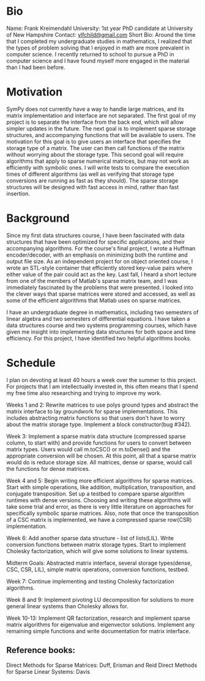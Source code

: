 # Bio

Name: Frank Kreimendahl
University: 1st year PhD candidate at University of New Hampshire
Contact: ylfchild@gmail.com
Short Bio: Around the time that I completed my undergraduate studies in mathematics, I realized that the types of problem solving that I enjoyed in math are more prevalent in computer science. I recently returned to school to pursue a PhD in computer science and I have found myself more engaged in the material than I had been before.


# Motivation

SymPy does not currently have a way to handle large matrices, and its matrix implementation and interface are not separated. The first goal of my project is to separate the interface from the back end, which will allow simpler updates in the future. The next goal is to implement sparse storage structures, and accompanying functions that will be available to users. The motivation for this goal is to give users an interface that specifies the storage type of a matrix. The user can then call functions of the matrix without worrying about the storage type. This second goal will require algorithms that apply to sparse numerical matrices, but may not work as efficiently with symbolic ones. I will write tests to compare the execution times of different algorithms (as well as verifying that storage type conversions are running as fast as they should). The sparse storage structures will be designed with fast access in mind, rather than fast insertion.


# Background

Since my first data structures course, I have been fascinated with data structures that have been optimized for specific applications, and their accompanying algorithms. For the course's final project, I wrote a Huffman encoder/decoder, with an emphasis on minimizing both the runtime and output file size. As an independent project for on object oriented course, I wrote an STL-style container that efficiently stored key-value pairs where either value of the pair could act as the key. Last fall, I heard a short lecture from one of the members of Matlab's sparse matrix team, and I was immediately fascinated by the problems that were presented. I looked into the clever ways that sparse matrices were stored and accessed, as well as some of the efficient algorithms that Matlab uses on sparse matrices.


I have an undergraduate degree in mathematics, including two semesters of linear algebra and two semesters of differential equations. I have taken a data structures course and two systems programming courses, which have given me insight into implementing data structures for both space and time efficiency. For this project, I have identified two helpful algorithms books.


# Schedule

I plan on devoting at least 40 hours a week over the summer to this project. For projects that I am intellectually invested in, this often means that I spend my free time also researching and trying to improve my work.

Weeks 1 and 2:
Rewrite matrices to use polys ground types and abstract the matrix interface to lay groundwork for sparse implementations.
This includes abstracting matrix functions so that users don't have to worry about the matrix storage type. Implement a block constructor(bug #342).

Week 3:
Implement a sparse matrix data structure (compressed sparse column, to start with) and provide functions for users to convert between matrix types. Users would call m.toCSC() or m.toDense() and the appropriate conversion will be chosen. At this point, all that a sparse matrix would do is reduce storage size. All matrices, dense or sparse, would call the functions for dense matrices.

Week 4 and 5:
Begin writing more efficient algorithms for sparse matrices. Start with simple operations, like addition, multiplication, transposition, and conjugate transposition. Set up a testbed to compare sparse algorithm runtimes with dense versions. 
Choosing and writing these algorithms will take some trial and error, as there is very little literature on approaches for specifically symbolic sparse matrices.
Also, note that once the transposition of a CSC matrix is implemented, we have a compressed sparse row(CSR) implementation. 

Week 6:
Add another sparse data structure - list of lists(LIL). Write conversion functions between matrix storage types. Start to implement Cholesky factorization, which will give some solutions to linear systems.

Midterm Goals: Abstracted matrix interface, several storage types(dense, CSC, CSR, LIL), simple matrix operations, conversion functions, testbed.

Week 7:
Continue implementing and testing Cholesky factorization algorithms.

Week 8 and 9:
Implement pivoting LU decomposition for solutions to more general linear systems than Cholesky allows for.

Week 10-13: Implement QR factorization, research and implement sparse matrix algorithms for eigenvalue and eigenvector solutions. Implement any remaining simple functions and write documentation for matrix interface.


## Reference books:
Direct Methods for Sparse Matrices: Duff, Erisman and Reid
Direct Methods for Sparse Linear Systems: Davis